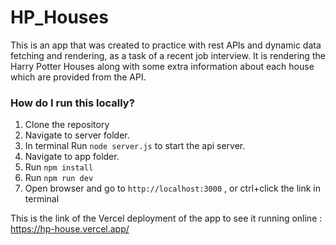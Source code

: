 # HP_Houses

This is an app that was created to practice with rest APIs and dynamic data fetching and rendering, as a task of a recent job interview.
It is rendering the Harry Potter Houses along with some extra information about each house which are provided from the API.

### How do I run this locally?

1. Clone the repository
2. Navigate to server folder.
3. In terminal Run `node server.js` to start the api server.
4. Navigate to app folder.
5. Run `npm install`
6. Run `npm run dev`
7. Open browser and go to `http://localhost:3000` , or ctrl+click the link in terminal

This is the link of the Vercel deployment of the app to see it running online : https://hp-house.vercel.app/
